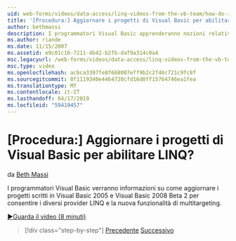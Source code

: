 ```yaml
---
uid: web-forms/videos/data-access/linq-videos-from-the-vb-team/how-do-i-upgrade-visual-basic-projects-to-enable-linq
title: '[Procedura:] Aggiornare i progetti di Visual Basic per abilitare LINQ? | Microsoft Docs'
author: bethmassi
description: I programmatori Visual Basic apprenderanno nozioni relative la nuova funzionalità di multitargeting e come aggiornare i progetti scritti in Visual Basic 2005 a Visual Basic 2008 Beta...
ms.author: riande
ms.date: 11/15/2007
ms.assetid: e9c01c16-7211-4b42-b2fb-daf9a314c0a4
msc.legacyurl: /web-forms/videos/data-access/linq-videos-from-the-vb-team/how-do-i-upgrade-visual-basic-projects-to-enable-linq
msc.type: video
ms.openlocfilehash: acbca3397fe8f668007eff9b2c2f46c721c9fc8f
ms.sourcegitcommit: 0f1119340e4464720cfd16d0ff15764746ea1fea
ms.translationtype: MT
ms.contentlocale: it-IT
ms.lasthandoff: 04/17/2019
ms.locfileid: "59419457"
---
```

# <a name="how-do-i-upgrade-visual-basic-projects-to-enable-linq"></a>[Procedura:] Aggiornare i progetti di Visual Basic per abilitare LINQ?

da [Beth Massi](https://github.com/bethmassi)

I programmatori Visual Basic verranno informazioni su come aggiornare i progetti scritti in Visual Basic 2005 e Visual Basic 2008 Beta 2 per consentire i diversi provider LINQ e la nuova funzionalità di multitargeting.

[&#9654;Guarda il video (8 minuti)](https://channel9.msdn.com/Blogs/ASP-NET-Site-Videos/how-do-i-upgrade-visual-basic-projects-to-enable-linq)

> [!div class="step-by-step"]
> [Precedente](how-do-i-perform-group-and-aggregate-queries.md)
> [Successivo](how-do-i-get-started-with-linq-to-xml.md)
